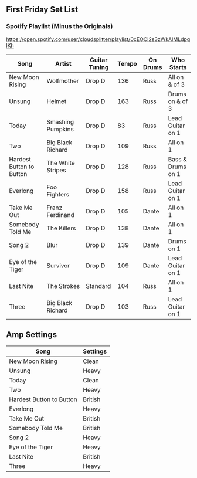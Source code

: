 ## First Friday Set List

### Spotify Playlist (Minus the Originals)
https://open.spotify.com/user/cloudsplitter/playlist/0cEOCI2s3zWkAlMLdpqlKh

| Song                       | Artist                  | Guitar Tuning | Tempo | On Drums      | Who Starts              |
| -------------------------- | ----------------------- | ------------- | ----- | ------------- | ----------------------- |
| New Moon Rising            | Wolfmother              | Drop D        | 136   | Russ          | All on & of 3           |
| Unsung                     | Helmet                  | Drop D        | 163   | Russ          | Drums on & of 3         |
| Today                      | Smashing Pumpkins       | Drop D        | 83    | Russ          | Lead Guitar on 1        |
| Two                        | Big Black Richard       | Drop D        | 109   | Russ          | All on 1                |
| Hardest Button to Button   | The White Stripes       | Drop D        | 128   | Russ          | Bass & Drums on 1       |
| Everlong                   | Foo Fighters            | Drop D        | 158   | Russ          | Lead Guitar on 1        |
| Take Me Out                | Franz Ferdinand         | Drop D        | 105   | Dante         | All on 1                |
| Somebody Told Me           | The Killers             | Drop D        | 138   | Dante         | All on 1                |
| Song 2                     | Blur                    | Drop D        | 139   | Dante         | Drums on 1              |
| Eye of the Tiger           | Survivor                | Drop D        | 109   | Dante         | Lead Guitar on 1        |
| Last Nite                  | The Strokes             | Standard      | 104   | Russ          | All on 1                |
| Three                      | Big Black Richard       | Drop D        | 103   | Russ          | Lead Guitar on 1        |


## Amp Settings

| Song                       | Settings |
| -------------------------- | -------- |
| New Moon Rising            | Clean    |
| Unsung                     | Heavy    |
| Today                      | Clean    |
| Two                        | Heavy    |
| Hardest Button to Button   | British  |
| Everlong                   | Heavy    |
| Take Me Out                | British  |
| Somebody Told Me           | British  |
| Song 2                     | Heavy    |
| Eye of the Tiger           | Heavy    |
| Last Nite                  | British  |
| Three                      | Heavy    |
